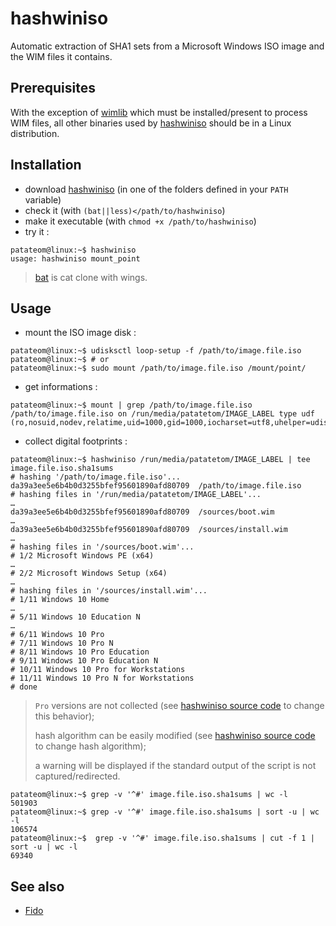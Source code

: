 # hashwiniso

Automatic extraction of SHA1 sets from a Microsoft Windows ISO image and the WIM files it contains.


## Prerequisites

With the exception of [wimlib](https://github.com/ebiggers/wimlib) which must be installed/present to process WIM files, all other binaries used by [hashwiniso](hashwiniso) should be in a Linux distribution.


## Installation

- download [hashwiniso](https://raw.githubusercontent.com/patatetom/rds4xways/master/hashwiniso) (in one of the folders defined in your `PATH` variable) 
- check it (with `(bat||less)</path/to/hashwiniso`)
- make it executable (with `chmod +x /path/to/hashwiniso`)
- try it :

```console
patateom@linux:~$ hashwiniso 
usage: hashwiniso mount_point
```

> [bat](https://github.com/sharkdp/bat) is cat clone with wings.  


## Usage

- mount the ISO image disk :

```console
patateom@linux:~$ udisksctl loop-setup -f /path/to/image.file.iso
patateom@linux:~$ # or
patateom@linux:~$ sudo mount /path/to/image.file.iso /mount/point/
```

- get informations :

```console
patateom@linux:~$ mount | grep /path/to/image.file.iso
/path/to/image.file.iso on /run/media/patatetom/IMAGE_LABEL type udf (ro,nosuid,nodev,relatime,uid=1000,gid=1000,iocharset=utf8,uhelper=udisks2)
```

- collect digital footprints :

```console
patateom@linux:~$ hashwiniso /run/media/patatetom/IMAGE_LABEL | tee image.file.iso.sha1sums
# hashing '/path/to/image.file.iso'...
da39a3ee5e6b4b0d3255bfef95601890afd80709  /path/to/image.file.iso
# hashing files in '/run/media/patatetom/IMAGE_LABEL'...
…
da39a3ee5e6b4b0d3255bfef95601890afd80709  /sources/boot.wim
…
da39a3ee5e6b4b0d3255bfef95601890afd80709  /sources/install.wim
…
# hashing files in '/sources/boot.wim'...
# 1/2 Microsoft Windows PE (x64)
…
# 2/2 Microsoft Windows Setup (x64)
…
# hashing files in '/sources/install.wim'...
# 1/11 Windows 10 Home
…
# 5/11 Windows 10 Education N
…
# 6/11 Windows 10 Pro
# 7/11 Windows 10 Pro N
# 8/11 Windows 10 Pro Education
# 9/11 Windows 10 Pro Education N
# 10/11 Windows 10 Pro for Workstations
# 11/11 Windows 10 Pro N for Workstations
# done
```

> `Pro` versions are not collected (see [hashwiniso source code](hashwiniso#L106) to change this behavior);
> 
> hash algorithm can be easily modified (see [hashwiniso source code](hashwiniso#L22) to change hash algorithm);
> 
> a warning will be displayed if the standard output of the script is not captured/redirected.

```console
patateom@linux:~$ grep -v '^#' image.file.iso.sha1sums | wc -l
501903
patateom@linux:~$ grep -v '^#' image.file.iso.sha1sums | sort -u | wc -l
106574
patateom@linux:~$  grep -v '^#' image.file.iso.sha1sums | cut -f 1 | sort -u | wc -l
69340
```


## See also

- [Fido](https://github.com/pbatard/Fido)
